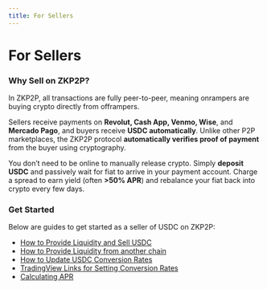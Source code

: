 ```yaml
---
title: For Sellers
---
```


# For Sellers

### Why Sell on ZKP2P?

In ZKP2P, all transactions are fully peer-to-peer, meaning onrampers are buying crypto directly from offrampers.

Sellers receive payments on **Revolut, Cash App, Venmo, Wise**, and **Mercado Pago**, and buyers receive **USDC automatically**. Unlike other P2P marketplaces, the ZKP2P protocol **automatically verifies proof of payment** from the buyer using cryptography.

You don’t need to be online to manually release crypto. Simply **deposit USDC** and passively wait for fiat to arrive in your payment account. Charge a spread to earn yield (often **>50% APR**) and rebalance your fiat back into crypto every few days.

### Get Started

Below are guides to get started as a seller of USDC on ZKP2P:

- [How to Provide Liquidity and Sell USDC](provide-liquidity-sell-usdc.md)
- [How to Provide Liquidity from another chain](provide-liquidity-diff-chain.md)
- [How to Update USDC Conversion Rates](update-usdc-rates.md)
- [TradingView Links for Setting Conversion Rates](tradingview-links.md)
- [Calculating APR](calculating-apr.md)
